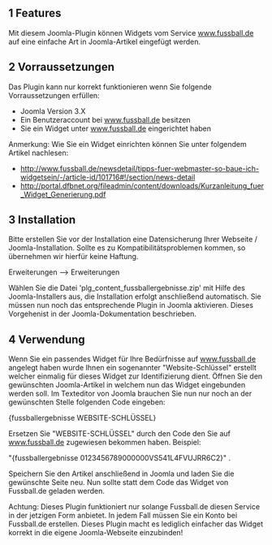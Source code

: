 
## 1 Features
Mit diesem Joomla-Plugin können Widgets vom Service www.fussball.de auf eine einfache Art in Joomla-Artikel eingefügt werden.

## 2 Vorraussetzungen
Das Plugin kann nur korrekt funktionieren wenn Sie folgende Vorraussetzungen erfüllen:
* Joomla Version 3.X
* Ein Benutzeraccount bei www.fussball.de besitzen
* Sie ein Widget unter www.fussball.de eingerichtet haben

Anmerkung:
Wie Sie ein Widget einrichten können Sie unter folgendem Artikel nachlesen:
* http://www.fussball.de/newsdetail/tipps-fuer-webmaster-so-baue-ich-widgetsein/-/article-id/101716#!/section/news-detail
* http://portal.dfbnet.org/fileadmin/content/downloads/Kurzanleitung_fuer_Widget_Generierung.pdf

## 3 Installation
Bitte erstellen Sie vor der Installation eine Datensicherung Ihrer Webseite / Joomla-Installation. Sollte es zu Kompatibilitätsproblemen kommen, so übernehmen wir hierfür keine Haftung.

Erweiterungen --> Erweiterungen

Wählen Sie die Datei 'plg_content_fussballergebnisse.zip' mit Hilfe des Joomla-Installers aus, die Installation erfolgt anschließend automatisch.
Sie müssen nun noch das entsprechende Plugin in Joomla aktivieren. Dieses Vorgehenist in der Joomla-Dokumentation beschrieben.

## 4 Verwendung
Wenn Sie ein passendes Widget für Ihre Bedürfnisse auf www.fussball.de angelegt haben wurde Ihnen ein sogenannter "Website-Schlüssel" erstellt welcher einmalig für dieses Widget zur Identifizierung dient.
Öffnen Sie den gewünschten Joomla-Artikel in welchem nun das Widget eingebunden werden soll. Im Texteditor von Joomla brauchen Sie nun nur noch an der gewünschten Stelle folgenden Code eingeben:

{fussballergebnisse WEBSITE-SCHLÜSSEL}

Ersetzen Sie "WEBSITE-SCHLÜSSEL" durch den Code den Sie auf www.fussball.de zugewiesen bekommen haben. 
Beispiel:

"{fussballergebnisse 0123456789000000VS541L4FVUJRR6C2}" .

Speichern Sie den Artikel anschließend in Joomla und laden Sie die gewünschte Seite neu. Nun sollte statt dem Code das Widget von Fussball.de geladen werden.

Achtung:
Dieses Plugin funktioniert nur solange Fussball.de diesen Service in der jetzigen Form anbietet. In jedem Fall müssen Sie ein Konto bei Fussball.de erstellen.
Dieses Plugin macht es lediglich einfacher das Widget korrekt in die eigene Joomla-Webseite einzubinden!
